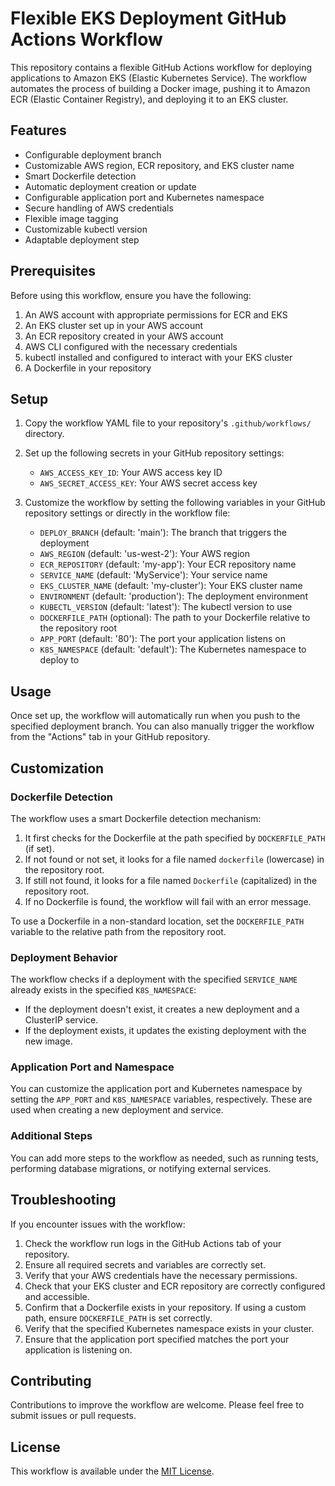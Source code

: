 # Flexible EKS Deployment GitHub Actions Workflow

This repository contains a flexible GitHub Actions workflow for deploying applications to Amazon EKS (Elastic Kubernetes Service). The workflow automates the process of building a Docker image, pushing it to Amazon ECR (Elastic Container Registry), and deploying it to an EKS cluster.

## Features

- Configurable deployment branch
- Customizable AWS region, ECR repository, and EKS cluster name
- Smart Dockerfile detection
- Automatic deployment creation or update
- Configurable application port and Kubernetes namespace
- Secure handling of AWS credentials
- Flexible image tagging
- Customizable kubectl version
- Adaptable deployment step

## Prerequisites

Before using this workflow, ensure you have the following:

1. An AWS account with appropriate permissions for ECR and EKS
2. An EKS cluster set up in your AWS account
3. An ECR repository created in your AWS account
4. AWS CLI configured with the necessary credentials
5. kubectl installed and configured to interact with your EKS cluster
6. A Dockerfile in your repository

## Setup

1. Copy the workflow YAML file to your repository's `.github/workflows/` directory.
2. Set up the following secrets in your GitHub repository settings:
   - `AWS_ACCESS_KEY_ID`: Your AWS access key ID
   - `AWS_SECRET_ACCESS_KEY`: Your AWS secret access key

3. Customize the workflow by setting the following variables in your GitHub repository settings or directly in the workflow file:
   - `DEPLOY_BRANCH` (default: 'main'): The branch that triggers the deployment
   - `AWS_REGION` (default: 'us-west-2'): Your AWS region
   - `ECR_REPOSITORY` (default: 'my-app'): Your ECR repository name
   - `SERVICE_NAME` (default: 'MyService'): Your service name
   - `EKS_CLUSTER_NAME` (default: 'my-cluster'): Your EKS cluster name
   - `ENVIRONMENT` (default: 'production'): The deployment environment
   - `KUBECTL_VERSION` (default: 'latest'): The kubectl version to use
   - `DOCKERFILE_PATH` (optional): The path to your Dockerfile relative to the repository root
   - `APP_PORT` (default: '80'): The port your application listens on
   - `K8S_NAMESPACE` (default: 'default'): The Kubernetes namespace to deploy to

## Usage

Once set up, the workflow will automatically run when you push to the specified deployment branch. You can also manually trigger the workflow from the "Actions" tab in your GitHub repository.

## Customization

### Dockerfile Detection

The workflow uses a smart Dockerfile detection mechanism:

1. It first checks for the Dockerfile at the path specified by `DOCKERFILE_PATH` (if set).
2. If not found or not set, it looks for a file named `dockerfile` (lowercase) in the repository root.
3. If still not found, it looks for a file named `Dockerfile` (capitalized) in the repository root.
4. If no Dockerfile is found, the workflow will fail with an error message.

To use a Dockerfile in a non-standard location, set the `DOCKERFILE_PATH` variable to the relative path from the repository root.

### Deployment Behavior

The workflow checks if a deployment with the specified `SERVICE_NAME` already exists in the specified `K8S_NAMESPACE`:

- If the deployment doesn't exist, it creates a new deployment and a ClusterIP service.
- If the deployment exists, it updates the existing deployment with the new image.

### Application Port and Namespace

You can customize the application port and Kubernetes namespace by setting the `APP_PORT` and `K8S_NAMESPACE` variables, respectively. These are used when creating a new deployment and service.

### Additional Steps

You can add more steps to the workflow as needed, such as running tests, performing database migrations, or notifying external services.

## Troubleshooting

If you encounter issues with the workflow:

1. Check the workflow run logs in the GitHub Actions tab of your repository.
2. Ensure all required secrets and variables are correctly set.
3. Verify that your AWS credentials have the necessary permissions.
4. Check that your EKS cluster and ECR repository are correctly configured and accessible.
5. Confirm that a Dockerfile exists in your repository. If using a custom path, ensure `DOCKERFILE_PATH` is set correctly.
6. Verify that the specified Kubernetes namespace exists in your cluster.
7. Ensure that the application port specified matches the port your application is listening on.

## Contributing

Contributions to improve the workflow are welcome. Please feel free to submit issues or pull requests.

## License

This workflow is available under the [MIT License](LICENSE).
